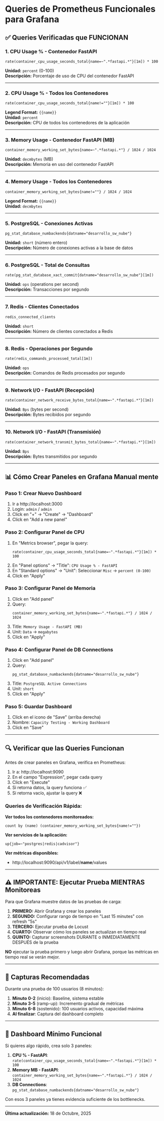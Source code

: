 # Queries de Prometheus Funcionales para Grafana

## ✅ Queries Verificadas que FUNCIONAN

### 1. CPU Usage % - Contenedor FastAPI
```promql
rate(container_cpu_usage_seconds_total{name=~".*fastapi.*"}[1m]) * 100
```
**Unidad:** `percent` (0-100)  
**Descripción:** Porcentaje de uso de CPU del contenedor FastAPI

---

### 2. CPU Usage % - Todos los Contenedores
```promql
rate(container_cpu_usage_seconds_total{name!=""}[1m]) * 100
```
**Legend Format:** `{{name}}`  
**Unidad:** `percent`  
**Descripción:** CPU de todos los contenedores de la aplicación

---

### 3. Memory Usage - Contenedor FastAPI (MB)
```promql
container_memory_working_set_bytes{name=~".*fastapi.*"} / 1024 / 1024
```
**Unidad:** `decmbytes` (MB)  
**Descripción:** Memoria en uso del contenedor FastAPI

---

### 4. Memory Usage - Todos los Contenedores
```promql
container_memory_working_set_bytes{name!=""} / 1024 / 1024
```
**Legend Format:** `{{name}}`  
**Unidad:** `decmbytes`

---

### 5. PostgreSQL - Conexiones Activas
```promql
pg_stat_database_numbackends{datname="desarrollo_sw_nube"}
```
**Unidad:** `short` (número entero)  
**Descripción:** Número de conexiones activas a la base de datos

---

### 6. PostgreSQL - Total de Consultas
```promql
rate(pg_stat_database_xact_commit{datname="desarrollo_sw_nube"}[1m])
```
**Unidad:** `ops` (operations per second)  
**Descripción:** Transacciones por segundo

---

### 7. Redis - Clientes Conectados
```promql
redis_connected_clients
```
**Unidad:** `short`  
**Descripción:** Número de clientes conectados a Redis

---

### 8. Redis - Operaciones por Segundo
```promql
rate(redis_commands_processed_total[1m])
```
**Unidad:** `ops`  
**Descripción:** Comandos de Redis procesados por segundo

---

### 9. Network I/O - FastAPI (Recepción)
```promql
rate(container_network_receive_bytes_total{name=~".*fastapi.*"}[1m])
```
**Unidad:** `Bps` (bytes per second)  
**Descripción:** Bytes recibidos por segundo

---

### 10. Network I/O - FastAPI (Transmisión)
```promql
rate(container_network_transmit_bytes_total{name=~".*fastapi.*"}[1m])
```
**Unidad:** `Bps`  
**Descripción:** Bytes transmitidos por segundo

---

## 📊 Cómo Crear Paneles en Grafana Manual mente

### Paso 1: Crear Nuevo Dashboard
1. Ir a http://localhost:3000
2. Login: `admin` / `admin`
3. Click en "+" → "Create" → "Dashboard"
4. Click en "Add a new panel"

### Paso 2: Configurar Panel de CPU
1. En "Metrics browser", pegar la query:
   ```
   rate(container_cpu_usage_seconds_total{name=~".*fastapi.*"}[1m]) * 100
   ```
2. En "Panel options" → "Title": `CPU Usage % - FastAPI`
3. En "Standard options" → "Unit": Seleccionar `Misc` → `percent (0-100)`
4. Click en "Apply"

### Paso 3: Configurar Panel de Memoria
1. Click en "Add panel"
2. Query:
   ```
   container_memory_working_set_bytes{name=~".*fastapi.*"} / 1024 / 1024
   ```
3. Title: `Memory Usage - FastAPI (MB)`
4. Unit: `Data` → `megabytes`
5. Click en "Apply"

### Paso 4: Configurar Panel de DB Connections
1. Click en "Add panel"
2. Query:
   ```
   pg_stat_database_numbackends{datname="desarrollo_sw_nube"}
   ```
3. Title: `PostgreSQL Active Connections`
4. Unit: `short`
5. Click en "Apply"

### Paso 5: Guardar Dashboard
1. Click en el icono de "Save" (arriba derecha)
2. Nombre: `Capacity Testing - Working Dashboard`
3. Click en "Save"

---

## 🔍 Verificar que las Queries Funcionan

Antes de crear paneles en Grafana, verifica en Prometheus:

1. Ir a: http://localhost:9090
2. En el campo "Expression", pegar cada query
3. Click en "Execute"
4. Si retorna datos, la query funciona ✅
5. Si retorna vacío, ajustar la query ❌

### Queries de Verificación Rápida:

**Ver todos los contenedores monitoreados:**
```promql
count by (name) (container_memory_working_set_bytes{name!=""})
```

**Ver servicios de la aplicación:**
```promql
up{job=~"postgres|redis|cadvisor"}
```

**Ver métricas disponibles:**
- http://localhost:9090/api/v1/label/__name__/values

---

## ⚠️ IMPORTANTE: Ejecutar Prueba MIENTRAS Monitoreas

Para que Grafana muestre datos de las pruebas de carga:

1. **PRIMERO:** Abrir Grafana y crear los paneles
2. **SEGUNDO:** Configurar rango de tiempo en "Last 15 minutes" con refresh "5s"
3. **TERCERO:** Ejecutar prueba de Locust
4. **CUARTO:** Observar cómo los paneles se actualizan en tiempo real
5. **QUINTO:** Capturar screenshots DURANTE o INMEDIATAMENTE DESPUÉS de la prueba

**NO** ejecutar la prueba primero y luego abrir Grafana, porque las métricas en tiempo real se verán mejor.

---

## 📸 Capturas Recomendadas

Durante una prueba de 100 usuarios (8 minutos):

1. **Minuto 0-2** (inicio): Baseline, sistema estable
2. **Minuto 3-5** (ramp-up): Incremento gradual de métricas
3. **Minuto 6-8** (sostenido): 100 usuarios activos, capacidad máxima
4. **Al finalizar**: Captura del dashboard completo

---

## 🎯 Dashboard Mínimo Funcional

Si quieres algo rápido, crea solo 3 paneles:

1. **CPU % - FastAPI**: `rate(container_cpu_usage_seconds_total{name=~".*fastapi.*"}[1m]) * 100`
2. **Memory MB - FastAPI**: `container_memory_working_set_bytes{name=~".*fastapi.*"} / 1024 / 1024`
3. **DB Connections**: `pg_stat_database_numbackends{datname="desarrollo_sw_nube"}`

Con esos 3 paneles ya tienes evidencia suficiente de los bottlenecks.

---

**Última actualización:** 18 de Octubre, 2025

